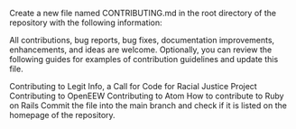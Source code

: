 Create a new file named CONTRIBUTING.md in the root directory of the repository with the following information:

All contributions, bug reports, bug fixes, documentation improvements, enhancements, and ideas are welcome.
Optionally, you can review the following guides for examples of contribution guidelines and update this file.

Contributing to Legit Info, a Call for Code for Racial Justice Project
Contributing to OpenEEW
Contributing to Atom
How to contribute to Ruby on Rails
Commit the file into the main branch and check if it is listed on the homepage of the repository.

